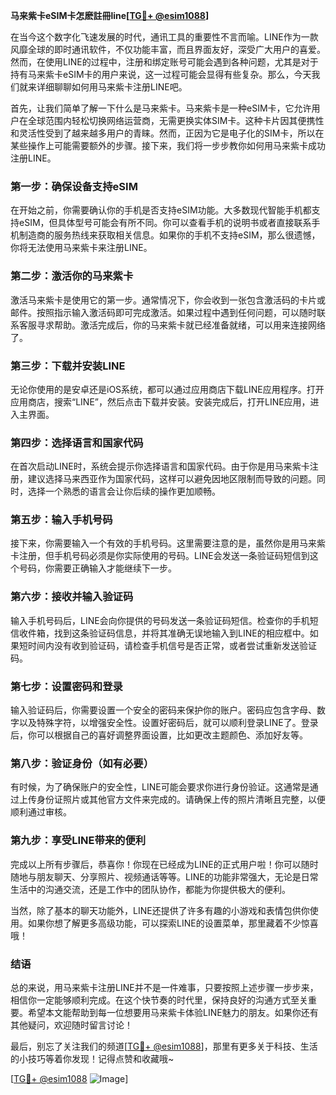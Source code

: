 **马来紫卡eSIM卡怎麽註冊line[[TG💪+ @esim1088](https://t.me/s/esim1088)]**

在当今这个数字化飞速发展的时代，通讯工具的重要性不言而喻。LINE作为一款风靡全球的即时通讯软件，不仅功能丰富，而且界面友好，深受广大用户的喜爱。然而，在使用LINE的过程中，注册和绑定账号可能会遇到各种问题，尤其是对于持有马来紫卡eSIM卡的用户来说，这一过程可能会显得有些复杂。那么，今天我们就来详细聊聊如何用马来紫卡注册LINE吧。

首先，让我们简单了解一下什么是马来紫卡。马来紫卡是一种eSIM卡，它允许用户在全球范围内轻松切换网络运营商，无需更换实体SIM卡。这种卡片因其便携性和灵活性受到了越来越多用户的青睐。然而，正因为它是电子化的SIM卡，所以在某些操作上可能需要额外的步骤。接下来，我们将一步步教你如何用马来紫卡成功注册LINE。

### **第一步：确保设备支持eSIM**

在开始之前，你需要确认你的手机是否支持eSIM功能。大多数现代智能手机都支持eSIM，但具体型号可能会有所不同。你可以查看手机的说明书或者直接联系手机制造商的服务热线来获取相关信息。如果你的手机不支持eSIM，那么很遗憾，你将无法使用马来紫卡来注册LINE。

### **第二步：激活你的马来紫卡**

激活马来紫卡是使用它的第一步。通常情况下，你会收到一张包含激活码的卡片或邮件。按照指示输入激活码即可完成激活。如果过程中遇到任何问题，可以随时联系客服寻求帮助。激活完成后，你的马来紫卡就已经准备就绪，可以用来连接网络了。

### **第三步：下载并安装LINE**

无论你使用的是安卓还是iOS系统，都可以通过应用商店下载LINE应用程序。打开应用商店，搜索“LINE”，然后点击下载并安装。安装完成后，打开LINE应用，进入主界面。

### **第四步：选择语言和国家代码**

在首次启动LINE时，系统会提示你选择语言和国家代码。由于你是用马来紫卡注册，建议选择马来西亚作为国家代码，这样可以避免因地区限制而导致的问题。同时，选择一个熟悉的语言会让你后续的操作更加顺畅。

### **第五步：输入手机号码**

接下来，你需要输入一个有效的手机号码。这里需要注意的是，虽然你是用马来紫卡注册，但手机号码必须是你实际使用的号码。LINE会发送一条验证码短信到这个号码，你需要正确输入才能继续下一步。

### **第六步：接收并输入验证码**

输入手机号码后，LINE会向你提供的号码发送一条验证码短信。检查你的手机短信收件箱，找到这条验证码信息，并将其准确无误地输入到LINE的相应框中。如果短时间内没有收到验证码，请检查手机信号是否正常，或者尝试重新发送验证码。

### **第七步：设置密码和登录**

输入验证码后，你需要设置一个安全的密码来保护你的账户。密码应包含字母、数字以及特殊字符，以增强安全性。设置好密码后，就可以顺利登录LINE了。登录后，你可以根据自己的喜好调整界面设置，比如更改主题颜色、添加好友等。

### **第八步：验证身份（如有必要）**

有时候，为了确保账户的安全性，LINE可能会要求你进行身份验证。这通常是通过上传身份证照片或其他官方文件来完成的。请确保上传的照片清晰且完整，以便顺利通过审核。

### **第九步：享受LINE带来的便利**

完成以上所有步骤后，恭喜你！你现在已经成为LINE的正式用户啦！你可以随时随地与朋友聊天、分享照片、视频通话等等。LINE的功能非常强大，无论是日常生活中的沟通交流，还是工作中的团队协作，都能为你提供极大的便利。

当然，除了基本的聊天功能外，LINE还提供了许多有趣的小游戏和表情包供你使用。如果你想了解更多高级功能，可以探索LINE的设置菜单，那里藏着不少惊喜哦！

### **结语**

总的来说，用马来紫卡注册LINE并不是一件难事，只要按照上述步骤一步步来，相信你一定能够顺利完成。在这个快节奏的时代里，保持良好的沟通方式至关重要。希望本文能帮助到每一位想要用马来紫卡体验LINE魅力的朋友。如果你还有其他疑问，欢迎随时留言讨论！

最后，别忘了关注我们的频道[[TG💪+ @esim1088](https://t.me/s/esim1088)]，那里有更多关于科技、生活的小技巧等着你发现！记得点赞和收藏哦~

[[TG💪+ @esim1088](https://t.me/s/esim1088) ![Image](https://i.postimg.cc/4NQfJmqS/Snipaste-2025-05-13-00-14-12.png)]